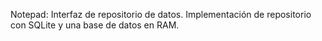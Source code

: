 Notepad: Interfaz de repositorio de datos. Implementación de repositorio con SQLite y una base de datos en RAM.
